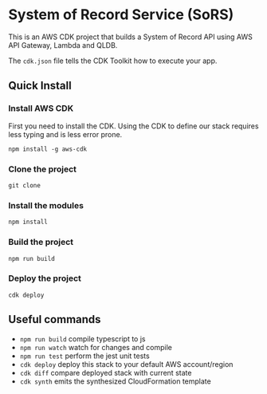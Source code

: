 # System of Record Service (SoRS)

This is an AWS CDK project that builds a System of Record API using AWS API Gateway, Lambda and QLDB.

The `cdk.json` file tells the CDK Toolkit how to execute your app.

## Quick Install

### Install AWS CDK

First you need to install the CDK. Using the CDK to define our stack requires less typing and is less error prone.

```
npm install -g aws-cdk
```

### Clone the project

```
git clone 
```

### Install the modules

```
npm install
```

### Build the project

```
npm run build
```

### Deploy the project

```
cdk deploy
```

## Useful commands

 * `npm run build`   compile typescript to js
 * `npm run watch`   watch for changes and compile
 * `npm run test`    perform the jest unit tests
 * `cdk deploy`      deploy this stack to your default AWS account/region
 * `cdk diff`        compare deployed stack with current state
 * `cdk synth`       emits the synthesized CloudFormation template

